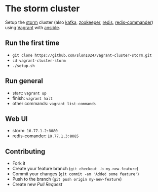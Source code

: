 The storm cluster
=====================
Setup the [storm] cluster (also [kafka], [zookeeper], [redis], [redis-commander]) using [Vagrant] with [ansible].

## Run the first time
* `git clone https://github.com/slon1024/vagrant-cluster-storm.git`
* `cd vagrant-cluster-storm`
* `./setup.sh`

## Run general
* start: `vagrant up`
* finish: `vagrant halt`
* other commands: `vagrant list-commands`

## Web UI
* storm: `10.77.1.2:8080`
* redis-comander: `10.77.1.3:8085`

## Contributing
* Fork it
* Create your feature branch (`git checkout -b my-new-feature`)
* Commit your changes (`git commit -am 'Added some feature'`)
* Push to the branch (`git push origin my-new-feature`)
* Create new *Pull Request*


[storm]:https://storm.incubator.apache.org/
[kafka]:http://kafka.apache.org/
[zookeeper]:http://zookeeper.apache.org/
[Vagrant]:http://www.vagrantup.com/
[ansible]:http://www.ansible.com/
[redis]:http://redis.io/
[redis-commander]:https://github.com/joeferner/redis-commander

